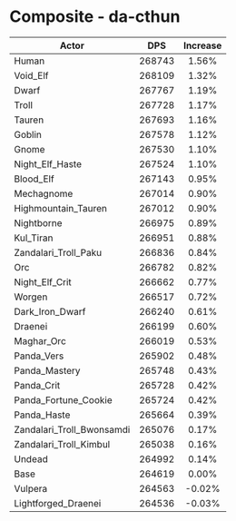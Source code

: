 # Composite - da-cthun
| Actor | DPS | Increase |
|---|:---:|:---:|
|Human|268743|1.56%|
|Void_Elf|268109|1.32%|
|Dwarf|267767|1.19%|
|Troll|267728|1.17%|
|Tauren|267693|1.16%|
|Goblin|267578|1.12%|
|Gnome|267530|1.10%|
|Night_Elf_Haste|267524|1.10%|
|Blood_Elf|267143|0.95%|
|Mechagnome|267014|0.90%|
|Highmountain_Tauren|267012|0.90%|
|Nightborne|266975|0.89%|
|Kul_Tiran|266951|0.88%|
|Zandalari_Troll_Paku|266836|0.84%|
|Orc|266782|0.82%|
|Night_Elf_Crit|266662|0.77%|
|Worgen|266517|0.72%|
|Dark_Iron_Dwarf|266240|0.61%|
|Draenei|266199|0.60%|
|Maghar_Orc|266019|0.53%|
|Panda_Vers|265902|0.48%|
|Panda_Mastery|265748|0.43%|
|Panda_Crit|265728|0.42%|
|Panda_Fortune_Cookie|265724|0.42%|
|Panda_Haste|265664|0.39%|
|Zandalari_Troll_Bwonsamdi|265076|0.17%|
|Zandalari_Troll_Kimbul|265038|0.16%|
|Undead|264992|0.14%|
|Base|264619|0.00%|
|Vulpera|264563|-0.02%|
|Lightforged_Draenei|264536|-0.03%|
